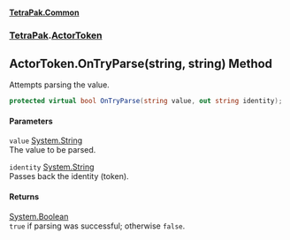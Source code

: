#### [TetraPak.Common](index.md 'index')
### [TetraPak](TetraPak.md 'TetraPak').[ActorToken](TetraPak_ActorToken.md 'TetraPak.ActorToken')
## ActorToken.OnTryParse(string, string) Method
Attempts parsing the value.   
```csharp
protected virtual bool OnTryParse(string value, out string identity);
```
#### Parameters
<a name='TetraPak_ActorToken_OnTryParse(string_string)_value'></a>
`value` [System.String](https://docs.microsoft.com/en-us/dotnet/api/System.String 'System.String')  
The value to be parsed.  
  
<a name='TetraPak_ActorToken_OnTryParse(string_string)_identity'></a>
`identity` [System.String](https://docs.microsoft.com/en-us/dotnet/api/System.String 'System.String')  
Passes back the identity (token).  
  
#### Returns
[System.Boolean](https://docs.microsoft.com/en-us/dotnet/api/System.Boolean 'System.Boolean')  
`true` if parsing was successful; otherwise `false`.  
            
